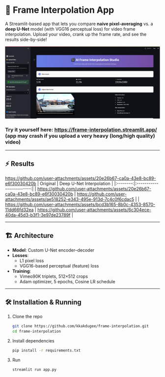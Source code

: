 # 🎥 Frame Interpolation App

A Streamlit-based app that lets you compare **naive pixel-averaging** vs. a **deep U-Net** model (with VGG16 perceptual loss) for video frame interpolation. Upload your video, crank up the frame rate, and see the results side-by-side!

![App Preview](./media/preview.png)  
### Try it yourself here: https://frame-interpolation.streamlit.app/ (app may crash if you upload a very heavy (long/high quality) video)

---

## ⚡ Results
https://github.com/user-attachments/assets/20e26b67-ca0a-43e8-bc89-e6f30030420b
| Original | Deep U-Net Interpolation |
|:--------:|:------------------------:|
| https://github.com/user-attachments/assets/20e26b67-ca0a-43e8-bc89-e6f30030420b | https://github.com/user-attachments/assets/ae518252-e343-495e-913d-7c4c0f6cdac5 |
| https://github.com/user-attachments/assets/bcd3b165-8b0c-4353-8570-11dd66fd32ea | https://github.com/user-attachments/assets/6c304ece-40da-45d3-b3f1-3e97de23789f |

---

## 🏗️ Architecture

- **Model**: Custom U-Net encoder–decoder  
- **Losses**:  
  - L1 pixel loss  
  - VGG16-based perceptual (feature) loss  
- **Training**:  
  - Vimeo90K triplets, 512×512 crops  
  - Adam optimizer, 5 epochs, Cosine LR schedule  

---

## 🛠️ Installation & Running

1. Clone the repo  
   ```bash
   git clone https://github.com/kkakdugee/frame-interpolation.git
   cd frame-interpolation
   ```

2. Install dependencies
   ```bash
   pip install -r requirements.txt
   ``` 

3. Run
   ```bash
   streamlit run app.py
   ```
